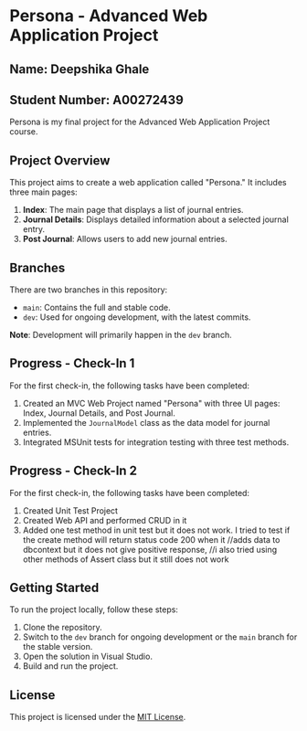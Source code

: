 # Persona - Advanced Web Application Project

## Name: Deepshika Ghale
## Student Number: A00272439

Persona is my final project for the Advanced Web Application Project course.

## Project Overview

This project aims to create a web application called "Persona." It includes three main pages:

1. **Index**: The main page that displays a list of journal entries.
2. **Journal Details**: Displays detailed information about a selected journal entry.
3. **Post Journal**: Allows users to add new journal entries.

## Branches

There are two branches in this repository:
- `main`: Contains the full and stable code.
- `dev`: Used for ongoing development, with the latest commits.

**Note**: Development will primarily happen in the `dev` branch.

## Progress - Check-In 1

For the first check-in, the following tasks have been completed:

1. Created an MVC Web Project named "Persona" with three UI pages: Index, Journal Details, and Post Journal.
2. Implemented the `JournalModel` class as the data model for journal entries.
3. Integrated MSUnit tests for integration testing with three test methods.

## Progress - Check-In 2

For the first check-in, the following tasks have been completed:

1. Created Unit Test Project
2. Created Web API and performed CRUD in it
3. Added one test method in unit test but it does not work. I tried to test if the create method will return status code 200 when it
    //adds data to dbcontext but it does not give positive response,
    //i also tried using other methods of Assert class but it still does not work

<!-- Add any additional information, images, or diagrams related to your project -->

## Getting Started

To run the project locally, follow these steps:

1. Clone the repository.
2. Switch to the `dev` branch for ongoing development or the `main` branch for the stable version.
3. Open the solution in Visual Studio.
4. Build and run the project.

## License

This project is licensed under the [MIT License](LICENSE).

<!-- Add any additional sections as needed, such as deployment instructions, usage guidelines, credits, etc. -->

